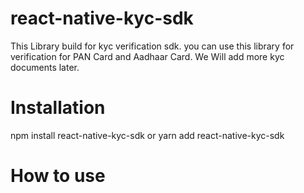 # react-native-kyc-sdk

This Library build for kyc verification sdk. you can use this library for verification for PAN Card and Aadhaar Card.
We Will add more kyc documents later.

# Installation

npm install react-native-kyc-sdk or yarn add react-native-kyc-sdk

# How to use
